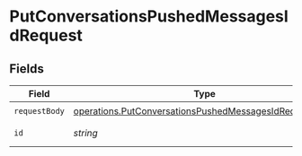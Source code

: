 # PutConversationsPushedMessagesIdRequest


## Fields

| Field                                                                                                                            | Type                                                                                                                             | Required                                                                                                                         | Description                                                                                                                      |
| -------------------------------------------------------------------------------------------------------------------------------- | -------------------------------------------------------------------------------------------------------------------------------- | -------------------------------------------------------------------------------------------------------------------------------- | -------------------------------------------------------------------------------------------------------------------------------- |
| `requestBody`                                                                                                                    | [operations.PutConversationsPushedMessagesIdRequestBody](../../models/operations/putconversationspushedmessagesidrequestbody.md) | :heavy_check_mark:                                                                                                               | N/A                                                                                                                              |
| `id`                                                                                                                             | *string*                                                                                                                         | :heavy_check_mark:                                                                                                               | ID of the message                                                                                                                |